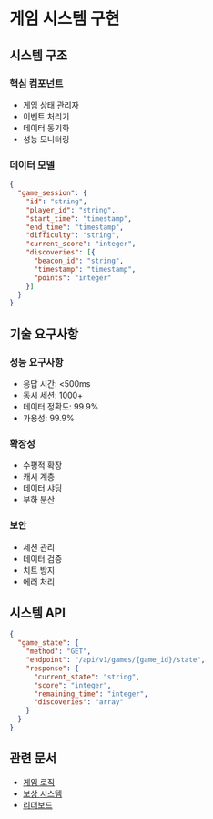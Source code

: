 # 게임 시스템 구현

## 시스템 구조

### 핵심 컴포넌트
- 게임 상태 관리자
- 이벤트 처리기
- 데이터 동기화
- 성능 모니터링

### 데이터 모델
```json
{
  "game_session": {
    "id": "string",
    "player_id": "string",
    "start_time": "timestamp",
    "end_time": "timestamp",
    "difficulty": "string",
    "current_score": "integer",
    "discoveries": [{
      "beacon_id": "string",
      "timestamp": "timestamp",
      "points": "integer"
    }]
  }
}
```

## 기술 요구사항

### 성능 요구사항
- 응답 시간: <500ms
- 동시 세션: 1000+
- 데이터 정확도: 99.9%
- 가용성: 99.9%

### 확장성
- 수평적 확장
- 캐시 계층
- 데이터 샤딩
- 부하 분산

### 보안
- 세션 관리
- 데이터 검증
- 치트 방지
- 에러 처리

## 시스템 API
```json
{
  "game_state": {
    "method": "GET",
    "endpoint": "/api/v1/games/{game_id}/state",
    "response": {
      "current_state": "string",
      "score": "integer",
      "remaining_time": "integer",
      "discoveries": "array"
    }
  }
}
```

## 관련 문서
- [게임 로직](./game-logic.md)
- [보상 시스템](./rewards.md)
- [리더보드](./leaderboard.md)
